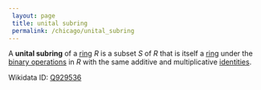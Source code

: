 ```yaml
---
 layout: page
 title: unital subring
 permalink: /chicago/unital_subring
---
```


A **unital subring** of a [ring](https://defsmath.github.io/DefsMath/ring) $R$ is a subset $S$ of $R$ that is itself a [ring](https://defsmath.github.io/DefsMath/ring) under the [binary operations](https://defsmath.github.io/DefsMath/binary_operation) in $R$ with the same additive and multiplicative [identities](https://defsmath.github.io/DefsMath/identity_element).

Wikidata ID: [Q929536](https://www.wikidata.org/wiki/Q929536)